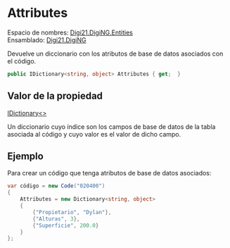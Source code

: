 # Attributes

Espacio de nombres: [Digi21.DigiNG.Entities](https://app.gitbook.com/@digi21/s/ayuda-de-digi21/~/drafts/-MXR80mySoUUhqygVNjW/digi3d-net/programacion/.net/referencia/digi21.diging/digi21.diging.entities)   
Ensamblado: [Digi21.DigiNG](https://app.gitbook.com/@digi21/s/ayuda-de-digi21/~/drafts/-MXR80mySoUUhqygVNjW/digi3d-net/programacion/.net/referencia/digi21.diging)​‌

Devuelve un diccionario con los atributos de base de datos asociados con el código.

```csharp
public IDictionary<string, object> Attributes { get;  }‌
```

## Valor de la propiedad <a id="valor-de-la-propiedad"></a>

[IDictionary&lt;&gt;](https://docs.microsoft.com/en-us/dotnet/api/system.collections.generic.idictionary-2?view=net-5.0)

Un diccionario cuyo índice son los campos de base de datos de la tabla asociada al código y cuyo valor es el valor de dicho campo.

## Ejemplo

Para crear un código que tenga atributos de base de datos asociados:

```csharp
var código = new Code("020400")
{
    Attributes = new Dictionary<string, object>
    {
        {"Propietario", "Dylan"},
        {"Alturas", 3},
        {"Superficie", 200.0}
    }
};
```





